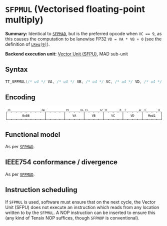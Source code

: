 # `SFPMUL` (Vectorised floating-point multiply)

**Summary:** Identical to [`SFPMAD`](SFPMAD.md), but is the preferred opcode when `VC == 9`, as this causes the computation to be lanewise FP32 `VD = VA * VB + 0` (see the definition of [`LReg[9]`](LReg.md)).

**Backend execution unit:** [Vector Unit (SFPU)](VectorUnit.md), MAD sub-unit

## Syntax

```c
TT_SFPMUL(/* u4 */ VA, /* u4 */ VB, /* u4 */ VC, /* u4 */ VD, /* u4 */ Mod1)
```

## Encoding

![](../../../Diagrams/Out/Bits32_SFPMUL.svg)

## Functional model

As per [`SFPMAD`](SFPMAD.md#functional-model).

## IEEE754 conformance / divergence

As per [`SFPMAD`](SFPMAD.md#ieee754-conformance--divergence).

## Instruction scheduling

If `SFPMUL` is used, software must ensure that on the next cycle, the Vector Unit (SFPU) does not execute an instruction which reads from any location written to by the `SFPMUL`. A NOP instruction can be inserted to ensure this (any kind of Tensix NOP suffices, though `SFPNOP` is conventional).
